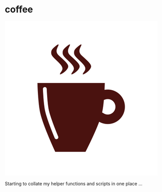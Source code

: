 
<!-- README.md is generated from README.Rmd. Please edit that file -->

# coffee

<!-- badges: start -->

<!-- badges: end -->

![coffee silhouette](artwork/477px-Coffee_cup_flat.svg.png)

Starting to collate my helper functions and scripts in one place …
